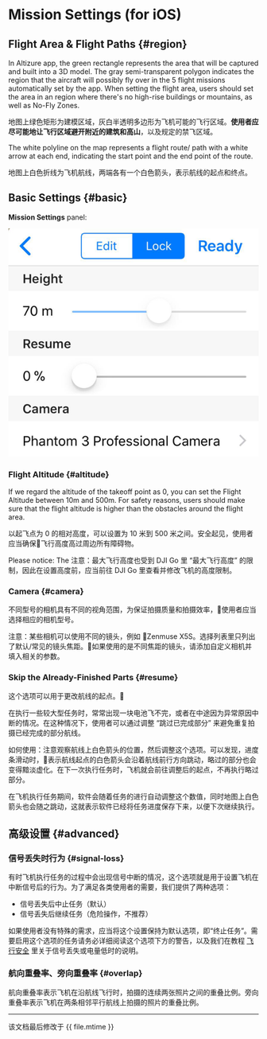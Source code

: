 # Mission Settings (for iOS)

## Flight Area & Flight Paths {#region}

In Altizure app, the green rectangle represents the area that will be captured and built into a 3D model. The gray semi-transparent polygon indicates the region that the aircraft will possibly fly over in the 5 flight missions automatically set by the app. When setting the flight area, users should set the area in an region where there's no high-rise buildings or mountains, as well as No-Fly Zones. 

地图上绿色矩形为建模区域，灰白半透明多边形为飞机可能的飞行区域。**使用者应尽可能地让飞行区域避开附近的建筑和高山**，以及规定的禁飞区域。

The white polyline on the map represents a flight route/ path with a white arrow at each end, indicating the start point and the end point of the route.

地图上白色折线为飞机航线，两端各有一个白色箭头，表示航线的起点和终点。

## Basic Settings {#basic}

**Mission Settings** panel:

![Basic Settings Panel](../../assets/mission-settings-basic-ios-eng.png)

### Flight Altitude {#altitude}

If we regard the altitude of the takeoff point as 0, you can set the Flight Altitude between 10m and 500m. For safety reasons, users should make sure that the flight altitude is higher than the obstacles around the flight area.

以起飞点为 0 的相对高度，可以设置为 10 米到 500 米之间。安全起见，使用者应当确保飞行高度高过周边所有障碍物。

Please notice: The 
注意：最大飞行高度也受到 DJI Go 里 “最大飞行高度” 的限制，因此在设置高度前，应当前往 DJI Go 里查看并修改飞机的高度限制。

### Camera {#camera}

不同型号的相机具有不同的视角范围，为保证拍摄质量和拍摄效率，使用者应当选择相应的相机型号。

注意：某些相机可以使用不同的镜头，例如 Zenmuse X5S。选择列表里只列出了默认/常见的镜头焦距。如果使用的是不同焦距的镜头，请添加自定义相机并填入相关的参数。

### Skip the Already-Finished Parts {#resume}

这个选项可以用于更改航线的起点。

在执行一些较大型任务时，常常出现一块电池飞不完，或者在中途因为异常原因中断的情况。在这种情况下，使用者可以通过调整 “跳过已完成部分” 来避免重复拍摄已经完成的部分航线。

如何使用：注意观察航线上白色箭头的位置，然后调整这个选项。可以发现，进度条滑动时，表示航线起点的白色箭头会沿着航线前行方向跳动，略过的部分也会变得黯淡虚化。在下一次执行任务时，飞机就会前往调整后的起点，不再执行略过部分。

在飞机执行任务期间，软件会随着任务的进行自动调整这个数值，同时地图上白色箭头也会随之跳动，这就表示软件已经将任务进度保存下来，以便下次继续执行。

## 高级设置 {#advanced}

### 信号丢失时行为 {#signal-loss}

有时飞机执行任务的过程中会出现信号中断的情况，这个选项就是用于设置飞机在中断信号后的行为。为了满足各类使用者的需要，我们提供了两种选项：

* 信号丢失后中止任务（默认）
* 信号丢失后继续任务（危险操作，不推荐）

如果使用者没有特殊的需求，应当将这个设置保持为默认选项，即“终止任务”。需要启用这个选项的任务请务必详细阅读这个选项下方的警告，以及我们在教程 [飞行安全](../faqs/safety.md) 里关于信号丢失或电量低时的说明。

### 航向重叠率、旁向重叠率 {#overlap}

航向重叠率表示飞机在沿航线飞行时，拍摄的连续两张照片之间的重叠比例。旁向重叠率表示飞机在两条相邻平行航线上拍摄的照片的重叠比例。

---

该文档最后修改于 {{ file.mtime }}
